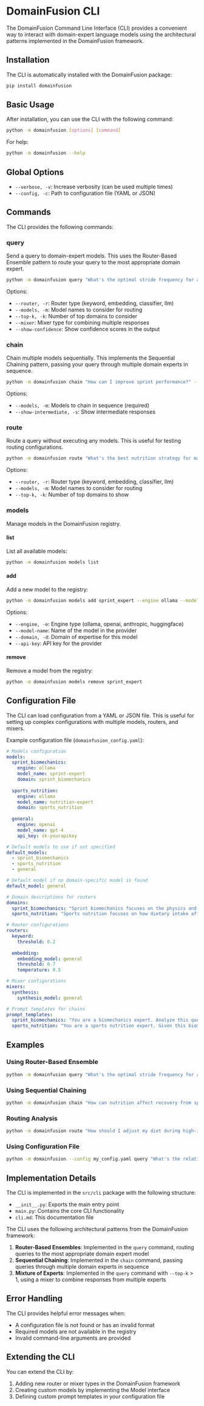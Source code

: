 # DomainFusion CLI

The DomainFusion Command Line Interface (CLI) provides a convenient way to interact with domain-expert language models using the architectural patterns implemented in the DomainFusion framework.

## Installation

The CLI is automatically installed with the DomainFusion package:

```bash
pip install domainfusion
```

## Basic Usage

After installation, you can use the CLI with the following command:

```bash
python -m domainfusion [options] [command]
```

For help:

```bash
python -m domainfusion --help
```

## Global Options

- `--verbose, -v`: Increase verbosity (can be used multiple times)
- `--config, -c`: Path to configuration file (YAML or JSON)

## Commands

The CLI provides the following commands:

### query

Send a query to domain-expert models. This uses the Router-Based Ensemble pattern to route your query to the most appropriate domain expert.

```bash
python -m domainfusion query "What's the optimal stride frequency for a 100m sprinter?"
```

Options:
- `--router, -r`: Router type (keyword, embedding, classifier, llm)
- `--models, -m`: Model names to consider for routing
- `--top-k, -k`: Number of top domains to consider
- `--mixer`: Mixer type for combining multiple responses
- `--show-confidence`: Show confidence scores in the output

### chain

Chain multiple models sequentially. This implements the Sequential Chaining pattern, passing your query through multiple domain experts in sequence.

```bash
python -m domainfusion chain "How can I improve sprint performance?" --models biomechanics nutrition recovery
```

Options:
- `--models, -m`: Models to chain in sequence (required)
- `--show-intermediate, -s`: Show intermediate responses

### route

Route a query without executing any models. This is useful for testing routing configurations.

```bash
python -m domainfusion route "What's the best nutrition strategy for marathon runners?"
```

Options:
- `--router, -r`: Router type (keyword, embedding, classifier, llm)
- `--models, -m`: Model names to consider for routing
- `--top-k, -k`: Number of top domains to show

### models

Manage models in the DomainFusion registry.

#### list

List all available models:

```bash
python -m domainfusion models list
```

#### add

Add a new model to the registry:

```bash
python -m domainfusion models add sprint_expert --engine ollama --model-name sprint-expert --domain sprint_biomechanics
```

Options:
- `--engine, -e`: Engine type (ollama, openai, anthropic, huggingface)
- `--model-name`: Name of the model in the provider
- `--domain, -d`: Domain of expertise for this model
- `--api-key`: API key for the provider

#### remove

Remove a model from the registry:

```bash
python -m domainfusion models remove sprint_expert
```

## Configuration File

The CLI can load configuration from a YAML or JSON file. This is useful for setting up complex configurations with multiple models, routers, and mixers.

Example configuration file (`domainfusion_config.yaml`):

```yaml
# Models configuration
models:
  sprint_biomechanics:
    engine: ollama
    model_name: sprint-expert
    domain: sprint_biomechanics
  
  sports_nutrition:
    engine: ollama
    model_name: nutrition-expert
    domain: sports_nutrition
  
  general:
    engine: openai
    model_name: gpt-4
    api_key: sk-yourapikey

# Default models to use if not specified
default_models:
  - sprint_biomechanics
  - sports_nutrition
  - general

# Default model if no domain-specific model is found
default_model: general

# Domain descriptions for routers
domains:
  sprint_biomechanics: "Sprint biomechanics focuses on the physics and physiology of sprint running, including ground reaction forces, muscle activation patterns, and optimal body positions for maximum velocity and acceleration."
  sports_nutrition: "Sports nutrition focuses on how dietary intake affects athletic performance, including macronutrient timing, hydration strategies, and supplementation for optimal performance and recovery."

# Router configurations
routers:
  keyword:
    threshold: 0.2
  
  embedding:
    embedding_model: general
    threshold: 0.7
    temperature: 0.5

# Mixer configurations
mixers:
  synthesis:
    synthesis_model: general

# Prompt templates for chains
prompt_templates:
  sprint_biomechanics: "You are a biomechanics expert. Analyze this query from a biomechanical perspective: {query}"
  sports_nutrition: "You are a sports nutrition expert. Given this biomechanical context: {prev_response} and the original query: {query}, provide nutritional insights that complement the biomechanical analysis."
```

## Examples

### Using Router-Based Ensemble

```bash
python -m domainfusion query "What's the optimal stride frequency for a 100m sprinter?" --router embedding --top-k 1
```

### Using Sequential Chaining

```bash
python -m domainfusion chain "How can nutrition affect recovery from sprint training?" --models sprint_biomechanics sports_nutrition recovery --show-intermediate
```

### Routing Analysis

```bash
python -m domainfusion route "How should I adjust my diet during high-intensity training blocks?" --router embedding --top-k 3
```

### Using Configuration File

```bash
python -m domainfusion --config my_config.yaml query "What's the relationship between stride length and frequency?"
```

## Implementation Details

The CLI is implemented in the `src/cli` package with the following structure:

- `__init__.py`: Exports the main entry point
- `main.py`: Contains the core CLI functionality
- `cli.md`: This documentation file

The CLI uses the following architectural patterns from the DomainFusion framework:

1. **Router-Based Ensembles**: Implemented in the `query` command, routing queries to the most appropriate domain expert model
2. **Sequential Chaining**: Implemented in the `chain` command, passing queries through multiple domain experts in sequence
3. **Mixture of Experts**: Implemented in the `query` command with `--top-k` > 1, using a mixer to combine responses from multiple experts

## Error Handling

The CLI provides helpful error messages when:

- A configuration file is not found or has an invalid format
- Required models are not available in the registry
- Invalid command-line arguments are provided

## Extending the CLI

You can extend the CLI by:

1. Adding new router or mixer types in the DomainFusion framework
2. Creating custom models by implementing the Model interface
3. Defining custom prompt templates in your configuration file
